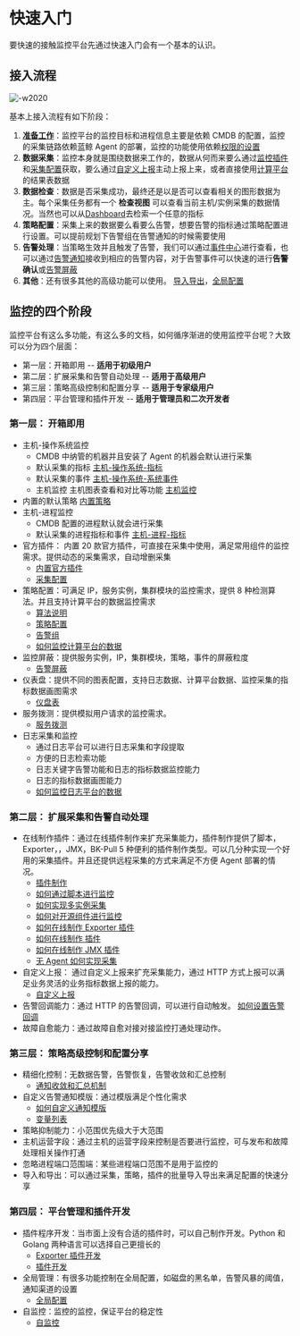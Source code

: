 # 快速入门

要快速的接触监控平台先通过快速入门会有一个基本的认识。

## 接入流程

![-w2020](media/15800415288588.jpg)

基本上接入流程有如下阶段：

1. **[准备工作](prepare.md)**：监控平台的监控目标和进程信息主要是依赖 CMDB 的配置，监控的采集链路依赖蓝鲸 Agent 的部署，监控的功能使用依赖[权限的设置](../functions/global/permissions.md)
2. **数据采集**：监控本身就是围绕数据来工作的，数据从何而来要么通过[监控插件](../functions/conf/plugins.md)和[采集配置](../functions/conf/collect-tasks.md)获取，要么通过[自定义上报](../functions/conf/custom-report.md)主动上报上来，或者直接使用[计算平台](../guide/bigdata_monitor.md)的结果表数据
3. **数据检查**：数据是否采集成功，最终还是以是否可以查看相关的图形数据为主。每个采集任务都有一个 **检查视图** 可以查看当前主机/实例采集的数据情况。当然也可以从[Dashboard](../functions/report/dashboard.md)去检索一个任意的指标
4. **策略配置**：采集上来的数据要么看要么告警，想要告警的指标通过策略配置进行设置。可以提前规划下告警组在告警通知的时候需要使用
5. **告警处理**：当策略生效并且触发了告警，我们可以通过[事件中心](../functions/analyze/event.md)进行查看，也可以通过[告警通知](../functions/conf/rules.md)接收到相应的告警内容，对于告警事件可以快速的进行**告警确认**或[告警屏蔽](../functions/conf/block.md)
6. **其他**：还有很多其他的高级功能可以使用。 [导入导出](../functions/conf/import-export.md)，[全局配置](../functions/global/admin-config.md)

## 监控的四个阶段

监控平台有这么多功能，有这么多的文档，如何循序渐进的使用监控平台呢？大致可以分为四个层面： 

* 第一层：开箱即用               -- **适用于初级用户** 
* 第二层：扩展采集和告警自动处理   -- **适用于高级用户** 
* 第三层：策略高级控制和配置分享   -- **适用于专家级用户**
* 第四层：平台管理和插件开发   -- **适用于管理员和二次开发者**

### 第一层： 开箱即用

* 主机-操作系统监控 
    * CMDB 中纳管的机器并且安装了 Agent 的机器会默认进行采集
    * 默认采集的指标 [主机-操作系统-指标](../functions/addenda/host-metrics.md)
    * 默认采集的事件 [主机-操作系统-系统事件](../functions/addenda/host-events.md)
    * 主机监控 主机图表查看和对比等功能 [主机监控](../functions/scene/host-monitor.md)
* 内置的默认策略 [内置策略](../functions/addenda/builtin-rules.md)
* 主机-进程监控
    * CMDB 配置的进程默认就会进行采集
    * 默认采集的进程指标和事件 [主机-进程-指标](../functions/addenda/process-metrics.md)
* 官方插件： 内置 20 款官方插件，可直接在采集中使用，满足常用组件的监控需求。提供动态的采集需求，自动增删采集
    * [内置官方插件](../functions/addenda/builtin-plugins.md)
    * [采集配置](../functions/conf/collect-tasks.md)
* 策略配置：可满足 IP，服务实例，集群模块的监控需求，提供 8 种检测算法。并且支持计算平台的数据监控需求
    * [算法说明](../functions/addenda/algorithms.md)
    * [策略配置](../functions/conf/rules.md)
    * [告警组](../functions/conf/alarm-group.md)
    * [如何监控计算平台的数据](../guide/bigdata_monitor.md)
* 监控屏蔽：提供服务实例，IP，集群模块，策略，事件的屏蔽粒度
     * [告警屏蔽](../functions/conf/block.md)
* 仪表盘：提供不同的图表配置，支持日志数据、计算平台数据、监控采集的指标数据画图需求
     * [仪盘表](../functions/report/dashboard.md)
* 服务拨测：提供模拟用户请求的监控需求。 
     * [服务拨测](../functions/scene/dial.md)
* 日志采集和监控
    * 通过日志平台可以进行日志采集和字段提取
    * 方便的日志检索功能
    * 日志关键字告警功能和日志的指标数据监控能力
    * 日志的指标数据画图能力
    * [如何监控日志平台的数据](../guide/log_monitor.md)

### 第二层： 扩展采集和告警自动处理

* 在线制作插件：通过在线插件制作来扩充采集能力，插件制作提供了脚本，Exporter，，JMX，BK-Pull 5 种便利的插件制作类型。可以几分种实现一个好用的采集插件。并且还提供远程采集的方式来满足不方便 Agent 部署的情况。
    * [插件制作](../functions/conf/plugins.md)
    * [如何通过脚本进行监控](../guide/script_collect.md)
    * [如何实现多实例采集](../guide/multi_instance_monitor.md)
    * [如何对开源组件进行监控](../guide/component_monitor.md)
    * [如何在线制作 Exporter 插件](../guide/import_exporter.md)
    * [如何在线制作  插件](../guide/import_datadog_online.md)
    * [如何在线制作 JMX 插件](../guide/plugin_jmx.md)
    * [无 Agent 如何实现采集](../guide/noagent_monitor.md)
* 自定义上报： 通过自定义上报来扩充采集能力，通过 HTTP 方式上报可以满足业务灵活的业务指标数据上报的能力。 
    * [自定义上报](../functions/conf/custom-report.md)
* 告警回调能力：通过 HTTP 的告警回调，可以进行自动触发。    [如何设置告警回调](../guide/http_callback.md)
* 故障自愈能力：通过故障自愈对接对接监控打通处理动作。
    
    
### 第三层： 策略高级控制和配置分享

* 精细化控制：无数据告警，告警恢复，告警收敛和汇总控制
    *  [通知收敛和汇总机制](../functions/addenda/coverge.md)
* 自定义告警通知模版：通过模版满足个性化需求
    * [如何自定义通知模版](../guide/notify_case.md)
    * [变量列表](../functions/addenda/variables.md)
* 策略抑制能力：小范围优先级大于大范围
* 主机运营字段：通过主机的运营字段来控制是否要进行监控，可与发布和故障处理相关操作打通
* 忽略进程端口范围端：某些进程端口范围不是用于监控的
* 导入和导出：可以通过采集，策略，插件的批量导入导出来满足配置的快速分享

### 第四层： 平台管理和插件开发

* 插件程序开发：当市面上没有合适的插件时，可以自己制作开发。Python 和 Golang 两种语言可以选择自己更擅长的
    * [Exporter 插件开发](../dev/plugin_exporter_dev.md)
    * [插件开发](../dev/plugin_datadog_dev.md)
* 全局管理：有很多功能控制在全局配置，如磁盘的黑名单，告警风暴的阈值，通知渠道的设置
    * [全局配置](../functions/global/admin-config.md)
* 自监控：监控的监控，保证平台的稳定性
    * [自监控](../functions/global/self-monitor.md)

